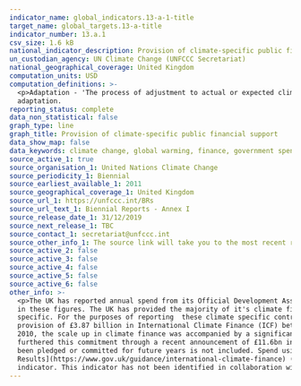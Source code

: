 ```yaml
---
indicator_name: global_indicators.13-a-1-title
target_name: global_targets.13-a-title
indicator_number: 13.a.1
csv_size: 1.6 kB
national_indicator_description: Provision of climate-specific public financial support as reported to the UNFCCC (Biennial Report - Annex I). Figures are given in in US Dollars.
un_custodian_agency: UN Climate Change (UNFCCC Secretariat)
national_geographical_coverage: United Kingdom
computation_units: USD
computation_definitions: >-
  <p>Adaptation - 'The process of adjustment to actual or expected climate and its effects' (IPCCC definition).<p>Mitigation - 'A human intervention to reduce emissions or enhance the sinks of greenhouse gases' (IPCCC definition).<p>Cross-cutting - Cross-cutting across mitigation and
  adaptation.
reporting_status: complete
data_non_statistical: false
graph_type: line
graph_title: Provision of climate-specific public financial support
data_show_map: false
data_keywords: climate change, global warming, finance, government spending, ODA
source_active_1: true
source_organisation_1: United Nations Climate Change
source_periodicity_1: Biennial 
source_earliest_available_1: 2011
source_geographical_coverage_1: United Kingdom
source_url_1: https://unfccc.int/BRs
source_url_text_1: Biennial Reports - Annex I
source_release_date_1: 31/12/2019
source_next_release_1: TBC
source_contact_1: secretariat@unfccc.int
source_other_info_1: The source link will take you to the most recent report. Links to older reports are given under ANNEX I BR/NC SUBMISSIONS. Numbers are taken from the BR-CTF file for the United Kingdom.
source_active_2: false
source_active_3: false
source_active_4: false
source_active_5: false
source_active_6: false
other_info: >-
  <p>The UK has reported annual spend from its Official Development Assistance (ODA) budget that it has assessed as having clear climate change objectives. All of reported UK climate finance is ODA. Core/general contributions that the UK cannot specify as climate specific are not included
  in these figures. The UK has provided the majority of it's climate finance via grants.<p>100% of Green Climate Fund contributions are counted as as climate specific. The Global Environment Facility has a wider remit than climate and this has been accounted in the amount scored as climate
  specific. For the purposes of reporting  these climate specific contributions have been split as 50% adaption and 50%mitigation. Contributions through other channels are identfied as climate specific when they are assessed as having clear climate change objectives.<p>Building on the
  provision of £3.87 billion in International Climate Finance (ICF) between 2011/12- 2015/16, the UK committed to further scale up climate finance to at least £5.8 billion between 2016/17-2020/21. Since parties to the UNFCCC committed to providing new and additional fast-start finance from
  2010, the scale up in climate finance was accompanied by a significant scale up in UK ODA from £7.3 billion in 2009 to £14.6 billion in 2018. UK Climate Finance committments therefore represents a new, dedicated climate commitment which is additional to historic ODA levels. The UK has
  furthered this commitment through a recent announcement of £11.6bn in ICF from 2021-2025.<p>The UK has categorised spend to multilaterals and bilaterals as ‘committed’. The reported finance is the amount recorded as spent for UK Government budgetary purposes. Therefore spend that has
  been pledged or committed for future years is not included. Spend using promissory notes is accounted for. These represent a legal promise for the UK to provide the total value of the promissory note, to the note’s recipient.<p>The [UK 2020 Climate Finance
  Results](https://www.gov.uk/guidance/international-climate-finance) (under 'Our Results') reports the International Climate Fund (ICF) results achieved against key performance indicators between the financial years 2011/12 and 2019/20.</p> Data follows the UN specification for this
  indicator. This indicator has not been identified in collaboration with topic experts.
---
```

